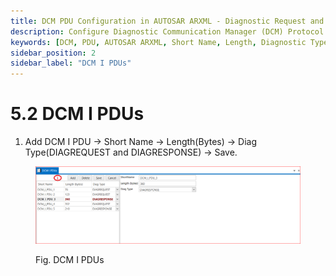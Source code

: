 ```yaml
---
title: DCM PDU Configuration in AUTOSAR ARXML - Diagnostic Request and Response Management
description: Configure Diagnostic Communication Manager (DCM) Protocol Data Units (PDUs) in AUTOSAR ARXML files. Add DCM PDUs by defining short names, lengths, and diagnostic types (DIAGREQUEST and DIAGRESPONSE) to streamline communication in automotive diagnostics. Ensure effective management of diagnostic requests and responses for robust system performance.
keywords: [DCM, PDU, AUTOSAR ARXML, Short Name, Length, Diagnostic Type, DIAGREQUEST, DIAGRESPONSE]
sidebar_position: 2
sidebar_label: "DCM I PDUs"
---
```


# 5.2 DCM I PDUs 

1. Add DCM I PDU → Short Name → Length(Bytes) → Diag Type(DIAGREQUEST and DIAGRESPONSE) → Save.

<div class="text--center">

<figure>

![DCM I PDUs](../assets/image11.webp "- DCM I PDUs")
<figcaption>Fig. DCM I PDUs</figcaption>
</figure>
</div> 